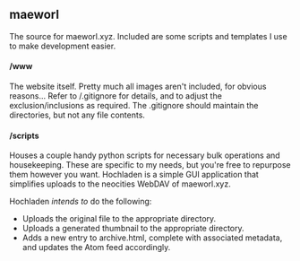 ## maeworl

The source for maeworl.xyz. Included are some scripts and templates I use to make development easier.


#### /www

The website itself. Pretty much all images aren't included, for obvious reasons... Refer to /.gitignore for details, and to adjust the exclusion/inclusions as required. The .gitignore should maintain the directories, but not any file contents.

#### /scripts
Houses a couple handy python scripts for necessary bulk operations and housekeeping. These are specific to my needs, but you're free to repurpose them however you want. Hochladen is a simple GUI application that simplifies uploads to the neocities WebDAV of maeworl.xyz.


Hochladen *intends to* do the following:
- Uploads the original file to the appropriate directory.
- Uploads a generated thumbnail to the appropriate directory.
- Adds a new entry to archive.html, complete with associated metadata, and updates the Atom feed accordingly.